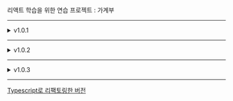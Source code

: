 리액트 학습을 위한 연습 프로젝트 : 가계부

---

<details>
<summary>v1.0.1</summary>
<div markdown="1">
  
  - 정적인 데이터들을 화면에 표시만 해주고 있는 상태
  
  ![스크린샷, 2022-06-12 14-36-37](https://user-images.githubusercontent.com/43470398/173217279-0eea0f6e-77f6-41f0-bc68-49be86ec18cb.png)
  
</div>
</details>

---

<details>
<summary>v1.0.2</summary>
<div markdown="1">

- 폼 데이터 이벤트 처리

- 사용자 입력을 받아 상태로 관리, 상태 끌어 올리기

- 이전 상태에 의존하는 상태를 업데이트 하는 방법

```javascript
// 카운터 예시
setCount(prevCount => prevCount+1);
```
![스크린샷, 2022-06-13 17-32-15](https://user-images.githubusercontent.com/43470398/173314036-ecd6924f-01e9-4b95-b34a-191d707fb7f7.png)
  
</div>
</details>

---

<details>
<summary>v1.0.3</summary>
<div markdown="1">

- 배열 고차함수 map을 이용한 렌더링 **(블로그 링크 달아 놓기)**

- 년도별 데이터 필터링 및 조건부 렌더링(데이터가 있을 때와 없을 때)

- 동적인 스타일 지정 및 차트 추가

- 이전 상태에 의존하는 상태를 업데이트 하는 방법

```javascript
// 기존 가계부에 새로운 데이터 추가하는 로직
  function addExpenseHandler(expense) {
    setExpenses((prevExpenses) => [expense, ...prevExpenses]);
  }
```
  
 ![ezgif com-gif-maker](https://user-images.githubusercontent.com/43470398/174438311-78e4d764-2f72-45b1-a5c6-a23402462269.gif)

 
</div>
</details>

---
[Typescript로 리팩토링한 버전](https://github.com/tpgus/typescript_react/tree/main/account-book)


